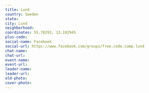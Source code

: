 ```yaml
---
title: Lund
country: Sweden
state: 
city: Lund
neighborhood: 
coordinates: 55.70293, 13.192945
plus-code:
social-name: Facebook
social-url: https://www.facebook.com/groups/free.code.camp.lund
chat-name:
chat-url:
event-name:
event-url:
leader-name:
leader-url:
old-photo: 
cover-photo:
---
```

